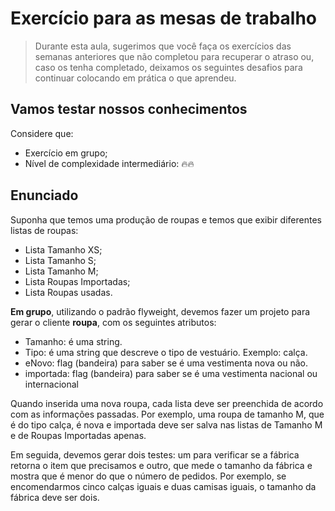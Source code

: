 # Exercício para as mesas de trabalho

> Durante esta aula, sugerimos que você faça os exercícios das semanas 
> anteriores que não completou para recuperar o atraso ou, caso os tenha completado, 
> deixamos os seguintes desafios para continuar colocando em prática o que aprendeu.

## Vamos testar nossos conhecimentos

Considere que:

- Exercício em grupo;
- Nível de complexidade intermediário: 🔥🔥

## Enunciado
Suponha que temos uma produção de roupas e temos que exibir diferentes listas de roupas:

- Lista Tamanho XS;
- Lista Tamanho S;
- Lista Tamanho M;
- Lista Roupas Importadas;
- Lista Roupas usadas.

**Em grupo**, utilizando o padrão flyweight, devemos fazer um projeto para gerar o cliente **roupa**, 
com os seguintes atributos:

- Tamanho: é uma string.
- Tipo: é uma string que descreve o tipo de vestuário. Exemplo: calça.
- eNovo: flag (bandeira) para saber se é uma vestimenta nova ou não.
- importada: flag (bandeira) para saber se é uma vestimenta nacional ou internacional

Quando inserida uma nova roupa, cada lista deve ser preenchida de acordo com as informações passadas. 
Por exemplo, uma roupa de tamanho M, que é do tipo calça, é nova e importada deve ser salva nas 
listas de Tamanho M e de Roupas Importadas apenas.

Em seguida, devemos gerar dois testes: um para verificar se a fábrica retorna o item que 
precisamos e outro, que mede o tamanho da fábrica e mostra que é menor do que o número de pedidos. 
Por exemplo, se encomendarmos cinco calças iguais e duas camisas iguais, o tamanho da 
fábrica deve ser dois.